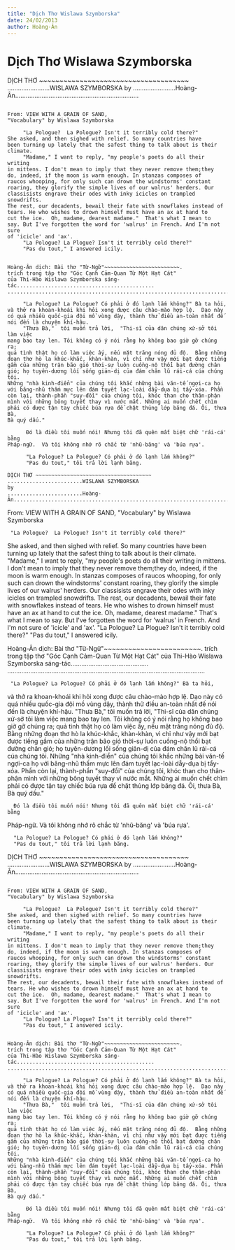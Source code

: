 ```yaml
---
title: "Dịch Thơ Wislawa Szymborska"
date: 24/02/2013
author: Hoàng-Ân
---
```


# Dịch Thơ Wislawa Szymborska

DỊCH THƠ ~~~~~~~~~~~~~~~~~~~~~~~~~~~~~~~~~~~~~
........................WISLAWA SZYMBORSKA
by
........................Hoàng-Ân......................................................................
~~~~~~~~~~~~~~~~~~~~~~~~~~~~~~~~~~~~~~~~~~~~

From: VIEW WITH A GRAIN OF SAND,
"Vocabulary" by Wislawa Szymborska

     "La Pologue?  La Pologue? Isn't it terribly cold there?"
She asked, and then sighed with relief. So many countries have
been turning up lately that the safest thing to talk about is their
climate.
     "Madame," I want to reply, "my people's poets do all their writing
in mittens. I don't mean to imply that they never remove them;they
do, indeed, if the moon is warm enough. In stanzas composes of
raucos whooping, for o­nly such can drown the windstorms' constant
roaring, they glorify the simple lives of our walrus' herders. Our
classisists engrave their odes with inky icicles o­n trampled snowdrifts.
The rest, our decadents, bewail their fate with snowflakes instead of
tears. He who wishes to drown himself must have an ax at hand to
cut the ice.  Oh, madame, dearest madame."  That's what I mean to
say. But I've forgotten the word for 'walrus' in French. And I'm not sure
of 'icicle' and 'ax'.
     "La Pologue? La Plogue? Isn't it terribly cold there?"
     "Pas du tout," I answered icily.


Hoàng-Ân dịch: Bài thơ "Từ-Ngữ"~~~~~~~~~~~~~~~~~~~~~~~~.
trích trong tập thơ "Góc Cạnh Cảm-Quan Từ Một Hạt Cát"
của Thi-Hào Wislawa Szymborska sáng-tác............................................
................................................................................................................

     "La Pologue? La Pologue? Có phải ở đó lạnh lắm không?" Bà ta hỏi,
và thở ra khoan-khoái khi hỏi xong được câu chào-mào hợp lệ.  Dạo này
có quá nhiều quốc-gia đội mồ vùng dậy, thành thử điều an-toàn nhất đế
nói đến là chuyện khí-hậu.
     "Thưa Bà,"  tôi muốn trả lời,  "Thi-sĩ của dân chúng xứ-sở tôi làm việc
mang bao tay len. Tôi không có ý nói rằng họ không bao giờ gỡ chúng ra;
quả tình thật họ có làm việc ấy, nếu mặt trăng nóng đủ độ.  Bằng những
đoạn thơ hò la khúc-khắc, khàn-khàn, vì chỉ như vậy mới bạt được tiếng
gầm của những trận bão gió thời-sự luôn cuồng-nộ thổi bạt đường chân
gió; họ tuyên-dương lối sống giản-dị của đám chăn lũ rái-cá cúa chúng tôi.
Những "nhà kinh-điển" của chúng tôi khắc những bài văn-tế ngợi-ca họ
với băng-nhũ thấm mực lên đám tuyết lạc-loài dẫy-dụa bị tẩy-xóa. Phần
còn lại, thành-phần "suy-đồi" của chúng tôi, khóc than cho thân-phận
mình với những bông tuyết thay vì nước mắt. Những ai muốn chết chìm
phải có được tận tay chiếc búa rựa để chặt thủng lớp băng đá. Ôi, thưa Bà,
Bà quý dấu."

      Đó là điều tôi muốn nói! Nhưng tôi đã quên mất biệt chữ 'rái-cá' bằng
Pháp-ngữ.  Và tôi không nhớ rõ chắc từ 'nhũ-băng' và 'búa rựa'.

      "La Pologue? La Pologue? Có phải ở đó lạnh lắm không?"
      "Pas du tout," tôi trả lời lạnh băng.

DỊCH THƠ ~~~~~~~~~~~~~~~~~~~~~~~~~~~~~~~~~~~~~
........................WISLAWA SZYMBORSKA
by
........................Hoàng-Ân......................................................................
~~~~~~~~~~~~~~~~~~~~~~~~~~~~~~~~~~~~~~~~~~~~

From: VIEW WITH A GRAIN OF SAND,
"Vocabulary" by Wislawa Szymborska

     "La Pologue?  La Pologue? Isn't it terribly cold there?"
She asked, and then sighed with relief. So many countries have
been turning up lately that the safest thing to talk about is their
climate.
     "Madame," I want to reply, "my people's poets do all their writing
in mittens. I don't mean to imply that they never remove them;they
do, indeed, if the moon is warm enough. In stanzas composes of
raucos whooping, for o­nly such can drown the windstorms' constant
roaring, they glorify the simple lives of our walrus' herders. Our
classisists engrave their odes with inky icicles o­n trampled snowdrifts.
The rest, our decadents, bewail their fate with snowflakes instead of
tears. He who wishes to drown himself must have an ax at hand to
cut the ice.  Oh, madame, dearest madame."  That's what I mean to
say. But I've forgotten the word for 'walrus' in French. And I'm not sure
of 'icicle' and 'ax'.
     "La Pologue? La Plogue? Isn't it terribly cold there?"
     "Pas du tout," I answered icily.


Hoàng-Ân dịch: Bài thơ "Từ-Ngữ"~~~~~~~~~~~~~~~~~~~~~~~~.
trích trong tập thơ "Góc Cạnh Cảm-Quan Từ Một Hạt Cát"
của Thi-Hào Wislawa Szymborska sáng-tác............................................
................................................................................................................

     "La Pologue? La Pologue? Có phải ở đó lạnh lắm không?" Bà ta hỏi,
và thở ra khoan-khoái khi hỏi xong được câu chào-mào hợp lệ.  Dạo này
có quá nhiều quốc-gia đội mồ vùng dậy, thành thử điều an-toàn nhất đế
nói đến là chuyện khí-hậu.
     "Thưa Bà,"  tôi muốn trả lời,  "Thi-sĩ của dân chúng xứ-sở tôi làm việc
mang bao tay len. Tôi không có ý nói rằng họ không bao giờ gỡ chúng ra;
quả tình thật họ có làm việc ấy, nếu mặt trăng nóng đủ độ.  Bằng những
đoạn thơ hò la khúc-khắc, khàn-khàn, vì chỉ như vậy mới bạt được tiếng
gầm của những trận bão gió thời-sự luôn cuồng-nộ thổi bạt đường chân
gió; họ tuyên-dương lối sống giản-dị của đám chăn lũ rái-cá cúa chúng tôi.
Những "nhà kinh-điển" của chúng tôi khắc những bài văn-tế ngợi-ca họ
với băng-nhũ thấm mực lên đám tuyết lạc-loài dẫy-dụa bị tẩy-xóa. Phần
còn lại, thành-phần "suy-đồi" của chúng tôi, khóc than cho thân-phận
mình với những bông tuyết thay vì nước mắt. Những ai muốn chết chìm
phải có được tận tay chiếc búa rựa để chặt thủng lớp băng đá. Ôi, thưa Bà,
Bà quý dấu."

      Đó là điều tôi muốn nói! Nhưng tôi đã quên mất biệt chữ 'rái-cá' bằng
Pháp-ngữ.  Và tôi không nhớ rõ chắc từ 'nhũ-băng' và 'búa rựa'.

      "La Pologue? La Pologue? Có phải ở đó lạnh lắm không?"
      "Pas du tout," tôi trả lời lạnh băng.

DỊCH THƠ ~~~~~~~~~~~~~~~~~~~~~~~~~~~~~~~~~~~~~
........................WISLAWA SZYMBORSKA
by
........................Hoàng-Ân......................................................................
~~~~~~~~~~~~~~~~~~~~~~~~~~~~~~~~~~~~~~~~~~~~

From: VIEW WITH A GRAIN OF SAND,
"Vocabulary" by Wislawa Szymborska

     "La Pologue?  La Pologue? Isn't it terribly cold there?"
She asked, and then sighed with relief. So many countries have
been turning up lately that the safest thing to talk about is their
climate.
     "Madame," I want to reply, "my people's poets do all their writing
in mittens. I don't mean to imply that they never remove them;they
do, indeed, if the moon is warm enough. In stanzas composes of
raucos whooping, for o­nly such can drown the windstorms' constant
roaring, they glorify the simple lives of our walrus' herders. Our
classisists engrave their odes with inky icicles o­n trampled snowdrifts.
The rest, our decadents, bewail their fate with snowflakes instead of
tears. He who wishes to drown himself must have an ax at hand to
cut the ice.  Oh, madame, dearest madame."  That's what I mean to
say. But I've forgotten the word for 'walrus' in French. And I'm not sure
of 'icicle' and 'ax'.
     "La Pologue? La Plogue? Isn't it terribly cold there?"
     "Pas du tout," I answered icily.


Hoàng-Ân dịch: Bài thơ "Từ-Ngữ"~~~~~~~~~~~~~~~~~~~~~~~~.
trích trong tập thơ "Góc Cạnh Cảm-Quan Từ Một Hạt Cát"
của Thi-Hào Wislawa Szymborska sáng-tác............................................
................................................................................................................

     "La Pologue? La Pologue? Có phải ở đó lạnh lắm không?" Bà ta hỏi,
và thở ra khoan-khoái khi hỏi xong được câu chào-mào hợp lệ.  Dạo này
có quá nhiều quốc-gia đội mồ vùng dậy, thành thử điều an-toàn nhất đế
nói đến là chuyện khí-hậu.
     "Thưa Bà,"  tôi muốn trả lời,  "Thi-sĩ của dân chúng xứ-sở tôi làm việc
mang bao tay len. Tôi không có ý nói rằng họ không bao giờ gỡ chúng ra;
quả tình thật họ có làm việc ấy, nếu mặt trăng nóng đủ độ.  Bằng những
đoạn thơ hò la khúc-khắc, khàn-khàn, vì chỉ như vậy mới bạt được tiếng
gầm của những trận bão gió thời-sự luôn cuồng-nộ thổi bạt đường chân
gió; họ tuyên-dương lối sống giản-dị của đám chăn lũ rái-cá cúa chúng tôi.
Những "nhà kinh-điển" của chúng tôi khắc những bài văn-tế ngợi-ca họ
với băng-nhũ thấm mực lên đám tuyết lạc-loài dẫy-dụa bị tẩy-xóa. Phần
còn lại, thành-phần "suy-đồi" của chúng tôi, khóc than cho thân-phận
mình với những bông tuyết thay vì nước mắt. Những ai muốn chết chìm
phải có được tận tay chiếc búa rựa để chặt thủng lớp băng đá. Ôi, thưa Bà,
Bà quý dấu."

      Đó là điều tôi muốn nói! Nhưng tôi đã quên mất biệt chữ 'rái-cá' bằng
Pháp-ngữ.  Và tôi không nhớ rõ chắc từ 'nhũ-băng' và 'búa rựa'.

      "La Pologue? La Pologue? Có phải ở đó lạnh lắm không?"
      "Pas du tout," tôi trả lời lạnh băng.
